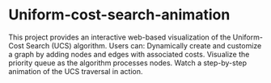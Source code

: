 # Uniform-cost-search-animation
This project provides an interactive web-based visualization of the Uniform-Cost Search (UCS) algorithm. Users can:  Dynamically create and customize a graph by adding nodes and edges with associated costs. Visualize the priority queue as the algorithm processes nodes. Watch a step-by-step animation of the UCS traversal in action.

